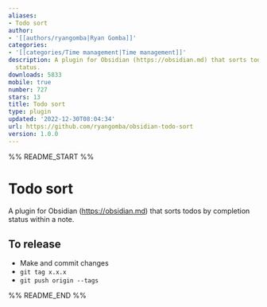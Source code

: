 ```yaml
---
aliases:
- Todo sort
author:
- '[[authors/ryangomba|Ryan Gomba]]'
categories:
- '[[categories/Time management|Time management]]'
description: A plugin for Obsidian (https://obsidian.md) that sorts todos by completion
  status.
downloads: 5833
mobile: true
number: 727
stars: 13
title: Todo sort
type: plugin
updated: '2022-12-30T08:04:34'
url: https://github.com/ryangomba/obsidian-todo-sort
version: 1.0.0
---
```


%% README_START %%

# Todo sort

A plugin for Obsidian (https://obsidian.md) that sorts todos by completion status within a note.

## To release

- Make and commit changes
- `git tag x.x.x`
- `git push origin --tags`



%% README_END %%